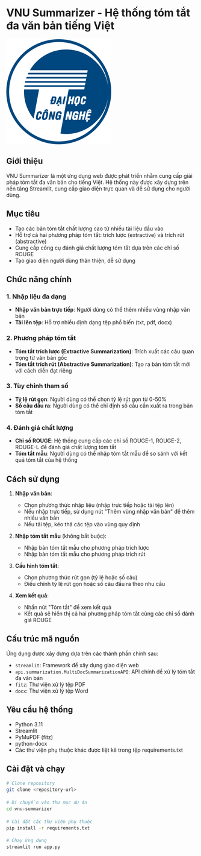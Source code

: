 # VNU Summarizer - Hệ thống tóm tắt đa văn bản tiếng Việt

![Logo UET](./Logo_UET.png)

## Giới thiệu

VNU Summarizer là một ứng dụng web được phát triển nhằm cung cấp giải pháp tóm tắt đa văn bản cho tiếng Việt. Hệ thống này được xây dựng trên nền tảng Streamlit, cung cấp giao diện trực quan và dễ sử dụng cho người dùng.

## Mục tiêu

- Tạo các bản tóm tắt chất lượng cao từ nhiều tài liệu đầu vào
- Hỗ trợ cả hai phương pháp tóm tắt: trích lược (extractive) và trích rút (abstractive)
- Cung cấp công cụ đánh giá chất lượng tóm tắt dựa trên các chỉ số ROUGE
- Tạo giao diện người dùng thân thiện, dễ sử dụng

## Chức năng chính

### 1. Nhập liệu đa dạng
- **Nhập văn bản trực tiếp**: Người dùng có thể thêm nhiều vùng nhập văn bản
- **Tải lên tệp**: Hỗ trợ nhiều định dạng tệp phổ biến (txt, pdf, docx)

### 2. Phương pháp tóm tắt
- **Tóm tắt trích lược (Extractive Summarization)**: Trích xuất các câu quan trọng từ văn bản gốc
- **Tóm tắt trích rút (Abstractive Summarization)**: Tạo ra bản tóm tắt mới với cách diễn đạt riêng

### 3. Tùy chỉnh tham số
- **Tỷ lệ rút gọn**: Người dùng có thể chọn tỷ lệ rút gọn từ 0-50%
- **Số câu đầu ra**: Người dùng có thể chỉ định số câu cần xuất ra trong bản tóm tắt

### 4. Đánh giá chất lượng
- **Chỉ số ROUGE**: Hệ thống cung cấp các chỉ số ROUGE-1, ROUGE-2, ROUGE-L để đánh giá chất lượng tóm tắt
- **Tóm tắt mẫu**: Người dùng có thể nhập tóm tắt mẫu để so sánh với kết quả tóm tắt của hệ thống

## Cách sử dụng

1. **Nhập văn bản**:
   - Chọn phương thức nhập liệu (nhập trực tiếp hoặc tải tệp lên)
   - Nếu nhập trực tiếp, sử dụng nút "Thêm vùng nhập văn bản" để thêm nhiều văn bản
   - Nếu tải tệp, kéo thả các tệp vào vùng quy định

2. **Nhập tóm tắt mẫu** (không bắt buộc):
   - Nhập bản tóm tắt mẫu cho phương pháp trích lược
   - Nhập bản tóm tắt mẫu cho phương pháp trích rút

3. **Cấu hình tóm tắt**:
   - Chọn phương thức rút gọn (tỷ lệ hoặc số câu)
   - Điều chỉnh tỷ lệ rút gọn hoặc số câu đầu ra theo nhu cầu

4. **Xem kết quả**:
   - Nhấn nút "Tóm tắt" để xem kết quả
   - Kết quả sẽ hiển thị cả hai phương pháp tóm tắt cùng các chỉ số đánh giá ROUGE

## Cấu trúc mã nguồn

Ứng dụng được xây dựng dựa trên các thành phần chính sau:
- `streamlit`: Framework để xây dựng giao diện web
- `api.summarization.MultiDocSummarizationAPI`: API chính để xử lý tóm tắt đa văn bản
- `fitz`: Thư viện xử lý tệp PDF
- `docx`: Thư viện xử lý tệp Word

## Yêu cầu hệ thống

- Python 3.11
- Streamlit
- PyMuPDF (fitz)
- python-docx
- Các thư viện phụ thuộc khác được liệt kê trong tệp requirements.txt

## Cài đặt và chạy

```bash
# Clone repository
git clone <repository-url>

# Di chuyển vào thư mục dự án
cd vnu-summarizer

# Cài đặt các thư viện phụ thuộc
pip install -r requirements.txt

# Chạy ứng dụng
streamlit run app.py
